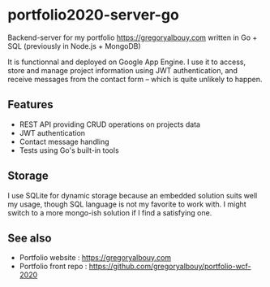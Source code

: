 # portfolio2020-server-go

Backend-server for my portfolio https://gregoryalbouy.com written in Go + SQL (previously in Node.js + MongoDB)

It is functionnal and deployed on Google App Engine. I use it to access, store and manage project information using JWT authentication, and receive messages from the contact form – which is quite unlikely to happen.

## Features

- REST API providing CRUD operations on projects data
- JWT authentication
- Contact message handling
- Tests using Go's built-in tools

## Storage

I use SQLite for dynamic storage because an embedded solution suits well my usage, though SQL language is not my favorite to work with. I might switch to a more mongo-ish solution if I find a satisfying one.

## See also

* Portfolio website : https://gregoryalbouy.com
* Portfolio front repo : https://github.com/gregoryalbouy/portfolio-wcf-2020